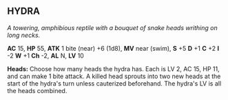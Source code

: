 ## HYDRA

_A towering, amphibious reptile with a bouquet of snake heads writhing on long necks._

**AC** 15, **HP** 55, **ATK** 1 bite (near) +6 (1d8), **MV** near (swim), **S** +5 **D** +1 **C** +2 **I** -2 **W** +1 **Ch** -2, **AL** N, **LV** 10

**Heads:** Choose how many heads the hydra has. Each is LV 2, AC 15, HP 11, and can make 1 bite attack. A killed head sprouts into two new heads at the start of the hydra's turn unless cauterized beforehand. The hydra's LV is all the heads combined.


